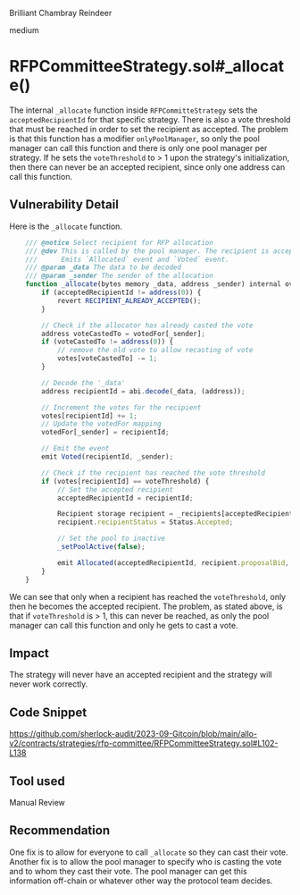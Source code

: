 Brilliant Chambray Reindeer

medium

# RFPCommitteeStrategy.sol#_allocate()
The internal `_allocate` function inside `RFPCommitteStrategy` sets the `acceptedRecipientId` for that specific strategy. There is also a vote threshold that must be reached in order to set the recipient as accepted. The problem is that this function has a modifier `onlyPoolManager`, so only the pool manager can call this function and there is only one pool manager per strategy. If he sets the `voteThreshold`  to > 1 upon the strategy's initialization, then there can never be an accepted recipient, since only one address can call this function.

## Vulnerability Detail
Here is the `_allocate` function.

```javascript
    /// @notice Select recipient for RFP allocation
    /// @dev This is called by the pool manager. The recipient is accepted when the vote threshold is reached.
    ///      Emits `Allocated` event and `Voted` event.
    /// @param _data The data to be decoded
    /// @param _sender The sender of the allocation
    function _allocate(bytes memory _data, address _sender) internal override onlyPoolManager(_sender) {
        if (acceptedRecipientId != address(0)) {
            revert RECIPIENT_ALREADY_ACCEPTED();
        }

        // Check if the allocator has already casted the vote
        address voteCastedTo = votedFor[_sender];
        if (voteCastedTo != address(0)) {
            // remove the old vote to allow recasting of vote
            votes[voteCastedTo] -= 1;
        }

        // Decode the '_data'
        address recipientId = abi.decode(_data, (address));

        // Increment the votes for the recipient
        votes[recipientId] += 1;
        // Update the votedFor mapping
        votedFor[_sender] = recipientId;

        // Emit the event
        emit Voted(recipientId, _sender);

        // Check if the recipient has reached the vote threshold
        if (votes[recipientId] == voteThreshold) {
            // Set the accepted recipient
            acceptedRecipientId = recipientId;

            Recipient storage recipient = _recipients[acceptedRecipientId];
            recipient.recipientStatus = Status.Accepted;

            // Set the pool to inactive
            _setPoolActive(false);

            emit Allocated(acceptedRecipientId, recipient.proposalBid, allo.getPool(poolId).token, address(0));
        }
    }
```

We can see that only when a recipient has reached the `voteThreshold`, only then he becomes the accepted recipient. The problem, as stated above, is that if `voteThreshold` is > 1, this can never be reached, as only the pool manager can call this function and only he gets to cast a vote.

## Impact
The strategy will never have an accepted recipient and the strategy will never work correctly.

## Code Snippet
https://github.com/sherlock-audit/2023-09-Gitcoin/blob/main/allo-v2/contracts/strategies/rfp-committee/RFPCommitteeStrategy.sol#L102-L138

## Tool used
Manual Review

## Recommendation
One fix is to allow for everyone to call `_allocate` so they can cast their vote.
Another fix is to allow the pool manager to specify who is casting the vote and to whom they cast their vote. The pool manager can get this information off-chain or whatever other way the protocol team decides.